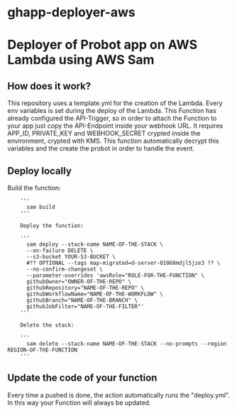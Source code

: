 # ghapp-deployer-aws
<h1>
Deployer of Probot app on AWS Lambda using AWS Sam
</h1>
<body>
  <main>
    <section>
      <h2> How does it work? </h2>
      <p>
         This repository uses a template.yml for the creation of the Lambda. Every env variables is set during the deploy of the Lambda. This Function has already configured the API-Trigger, so in order to attach the Function to your app just copy the API-Endpoint inside your webhook URL. 
         It requires APP_ID, PRIVATE_KEY and WEBHOOK_SECRET crypted inside the environment, crypted with KMS. This function
         automatically decrypt this variables and the create the probot in order to handle the event.
      </p>
      <h2> Deploy locally  </h2>
      <p>
        Build the function:
      </p>
      </section>
      
        '''
          sam build
        '''

        Deploy the function:
        
        '''
          sam deploy --stack-name NAME-OF-THE-STACK \
          --on-failure DELETE \
          --s3-bucket YOUR-S3-BUCKET \
          #?? OPTIONAL --tags map-migrated=d-server-01068mdjl5jze3 ?? \
          --no-confirm-changeset \
          --parameter-overrides 'awsRole="ROLE-FOR-THE-FUNCTION" \
          githubOwner="OWNER-OF-THE-REPO" \
          githubRepository="NAME-OF-THE-REPO" \
          githubWorkflowName="NAME-OF-THE-WORKFLOW" \
          githubBranch="NAME-OF-THE-BRANCH" \
          githubJobFilter="NAME-OF-THE-FILTER"'
        '''

        Delete the stack:

        '''
          sam delete --stack-name NAME-OF-THE-STACK --no-prompts --region REGION-OF-THE-FUNCTION
        '''
  <section>
    <h2> Update the code of your function </h2>
    <p>
      Every time a pushed is done, the action automatically runs the "deploy.yml". In this way your Function will always be updated. 
    </p>
  </section>
  </main>
</body>
